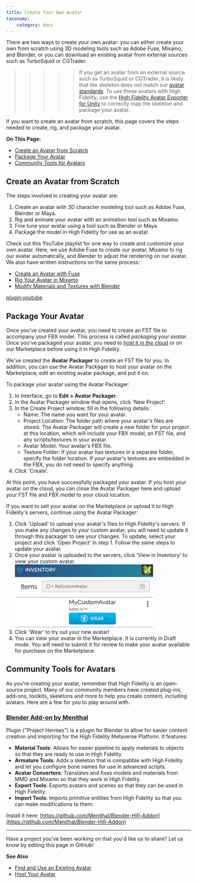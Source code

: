 ```yaml
---
title: Create Your Own Avatar
taxonomy:
    category: docs
---
```


There are two ways to create your own avatar: you can either create your own from scratch using 3D modeling tools such as Adobe Fuse, Mixamo, and Blender, or you can download an existing avatar from external sources such as TurboSquid or CGTrader. 

>>>>>If you get an avatar from an external source such as TurboSquid or CGTrader, it is likely that the skeleton does not match our [avatar standards](./avatar-standards). To use these avatars with High Fidelity, use the [High Fidelity Avatar Exporter for Unity](../find-avatars) to correctly map the skeleton and package your avatar. 

If you want to create an avatar from scratch, this page covers the steps needed to create, rig, and package your avatar. 

**On This Page:**
* [Create an Avatar from Scratch](#create-an-avatar-from-scratch)
* [Package Your Avatar](#package-your-avatar)
* [Community Tools for Avatars](#community-tools-for-avatars)

## Create an Avatar from Scratch

The steps involved in creating your avatar are:

1. Create an avatar with 3D character modeling tool such as Adobe Fuse, Blender or Maya. 
2. Rig and animate your avatar with an animation tool such as Mixamo.
3. Fine tune your avatar using a tool such as Blender or Maya.
4. Package the model in High Fidelity for use as an avatar.  

Check out this YouTube playlist for one way to create and customize your own avatar. Here, we use Adobe Fuse to create our avatar, Mixamo to rig our avatar automatically, and Blender to adjust the rendering on our avatar. We also have written instructions on the same process: 

* [Create an Avatar with Fuse](../fuse-tutorial)
* [Rig Your Avatar in Mixamo](../mixamo-tutorial)
* [Modify Materials and Textures with Blender](../blender-tutorial)

[plugin:youtube](https://www.youtube.com/watch?v=6NfiH4rdVRM)

## Package Your Avatar

Once you've created your avatar, you need to create an FST file to accompany your FBX model. This process is called *packaging your avatar*. Once you've packaged your avatar, you need to [host it in the cloud](../host-avatar) or on our Marketplace before using it in High Fidelity.

We've created the **Avatar Packager** to create an FST file for you. In addition, you can use the Avatar Packager to host your avatar on the Marketplace, edit an existing avatar package, and put it on. 

To package your avatar using the Avatar Packager:

1. In Interface, go to **Edit > Avatar Packager**. 
2. In the Avatar Packager window that opens, click 'New Project'.
3. In the Create Project window, fill in the following details:
   * Name: The name you want for your avatar. 
   * Project Location: The folder path where your avatar's files are stored. The Avatar Packager will create a new folder for your project at this location, which will include your FBX model, an FST file, and any scripts/textures in your avatar.
   * Avatar Model: Your avatar's FBX file.
   * Texture Folder: If your avatar has textures in a separate folder, specify the folder location. If your avatar's textures are embedded in the FBX, you do not need to specify anything. 
4. Click 'Create'.

At this point, you have successfully packaged your avatar. If you host your avatar on the cloud, you can close the Avatar Packager here and upload your FST file and FBX model to your cloud location. 

If you want to sell your avatar on the Marketplace or upload it to High Fidelity's servers, continue using the Avatar Packager:
 
1. Click 'Upload' to upload your avatar's files to High Fidelity's servers. If you make any changes to your custom avatar, you will need to update it through this packager to see your changes. To update, select your project and click 'Open Project' in step 1. Follow the same steps to update your avatar.
2. Once your avatar is uploaded to the servers, click 'View in Inventory' to view your custom avatar. ![](inventory.png)
3. Click 'Wear' to try out your new avatar! 
4. You can view your avatar in the Marketplace. It is currently in Draft mode. You will need to submit it for review to make your avatar available for purchase on the Marketplace.

## Community Tools for Avatars
As you're creating your avatar, remember that High Fidelity is an open-source project. Many of our community members have created plug-ins, add-ons, toolkits, skeletons and more to help you create content, including avatars. Here are a few for you to play around with.

### [Blender Add-on by Menithal](https://github.com/Menithal/Blender-Hifi-Addon)

Plugin ("Project Hermes") is a plugin for Blender to allow for easier content creation and importing for the High Fidelity Metaverse Platform. It features: 

- **Material Tools**: Allows for easier pipeline to apply materials to objects so that they are ready to use in High Fidelity.
- **Armature Tools**: Adds a skeleton that is compatible with High Fidelity and let you configure bone names for use in advanced scripts.
- **Avatar Converters**: Translates and fixes models and materials from MMD and Mixamo so that they work in High Fidelity.
- **Export Tools**: Exports avatars and scenes so that they can be used in High Fidelity.
- **Import Tools**: Imports primitive entities from High Fidelity so that you can make modifications to them.

Install it here: [https://github.com/Menithal/Blender-Hifi-Addon](https://github.com/Menithal/Blender-Hifi-Addon)

---
Have a project you've been working on that you'd like us to share? Let us know by editing this page in GitHub! 


**See Also**

+ [Find and Use an Existing Avatar](../find-avatars)
+ [Host Your Avatar](../host-avatar)
